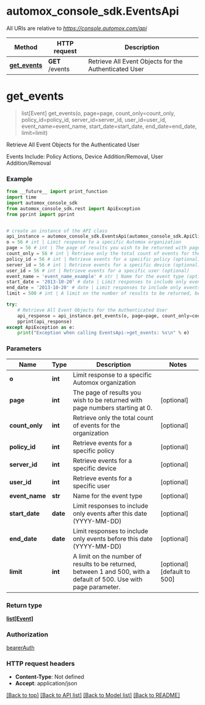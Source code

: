 # automox_console_sdk.EventsApi

All URIs are relative to *https://console.automox.com/api*

Method | HTTP request | Description
------------- | ------------- | -------------
[**get_events**](EventsApi.md#get_events) | **GET** /events | Retrieve All Event Objects for the Authenticated User

# **get_events**
> list[Event] get_events(o, page=page, count_only=count_only, policy_id=policy_id, server_id=server_id, user_id=user_id, event_name=event_name, start_date=start_date, end_date=end_date, limit=limit)

Retrieve All Event Objects for the Authenticated User

Events Include: Policy Actions, Device Addition/Removal, User Addition/Removal

### Example
```python
from __future__ import print_function
import time
import automox_console_sdk
from automox_console_sdk.rest import ApiException
from pprint import pprint


# create an instance of the API class
api_instance = automox_console_sdk.EventsApi(automox_console_sdk.ApiClient(configuration))
o = 56 # int | Limit response to a specific Automox organization
page = 56 # int | The page of results you wish to be returned with page numbers starting at 0. (optional)
count_only = 56 # int | Retrieve only the total count of events for the organization (optional)
policy_id = 56 # int | Retrieve events for a specific policy (optional)
server_id = 56 # int | Retrieve events for a specific device (optional)
user_id = 56 # int | Retrieve events for a specific user (optional)
event_name = 'event_name_example' # str | Name for the event type (optional)
start_date = '2013-10-20' # date | Limit responses to include only events after this date (YYYY-MM-DD) (optional)
end_date = '2013-10-20' # date | Limit responses to include only events before this date (YYYY-MM-DD) (optional)
limit = 500 # int | A limit on the number of results to be returned, between 1 and 500, with a default of 500. Use with page parameter. (optional) (default to 500)

try:
    # Retrieve All Event Objects for the Authenticated User
    api_response = api_instance.get_events(o, page=page, count_only=count_only, policy_id=policy_id, server_id=server_id, user_id=user_id, event_name=event_name, start_date=start_date, end_date=end_date, limit=limit)
    pprint(api_response)
except ApiException as e:
    print("Exception when calling EventsApi->get_events: %s\n" % e)
```

### Parameters

Name | Type | Description  | Notes
------------- | ------------- | ------------- | -------------
 **o** | **int**| Limit response to a specific Automox organization | 
 **page** | **int**| The page of results you wish to be returned with page numbers starting at 0. | [optional] 
 **count_only** | **int**| Retrieve only the total count of events for the organization | [optional] 
 **policy_id** | **int**| Retrieve events for a specific policy | [optional] 
 **server_id** | **int**| Retrieve events for a specific device | [optional] 
 **user_id** | **int**| Retrieve events for a specific user | [optional] 
 **event_name** | **str**| Name for the event type | [optional] 
 **start_date** | **date**| Limit responses to include only events after this date (YYYY-MM-DD) | [optional] 
 **end_date** | **date**| Limit responses to include only events before this date (YYYY-MM-DD) | [optional] 
 **limit** | **int**| A limit on the number of results to be returned, between 1 and 500, with a default of 500. Use with page parameter. | [optional] [default to 500]

### Return type

[**list[Event]**](Event.md)

### Authorization

[bearerAuth](../README.md#bearerAuth)

### HTTP request headers

 - **Content-Type**: Not defined
 - **Accept**: application/json

[[Back to top]](#) [[Back to API list]](../README.md#documentation-for-api-endpoints) [[Back to Model list]](../README.md#documentation-for-models) [[Back to README]](../README.md)

